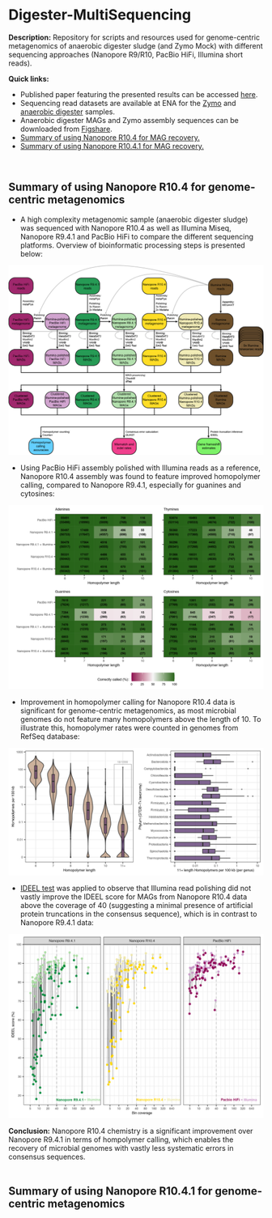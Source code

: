 # Digester-MultiSequencing

**Description:**
Repository for scripts and resources used for genome-centric metagenomics of anaerobic digester sludge (and Zymo Mock) with different sequencing approaches (Nanopore R9/R10, PacBio HiFi, Illumina short reads).
<br/>

**Quick links:**
* Published paper featuring the presented results can be accessed [here](https://www.nature.com/articles/s41592-022-01539-7).
* Sequencing read datasets are available at ENA for the [Zymo](https://www.ebi.ac.uk/ena/browser/view/PRJEB48692) and [anaerobic digester](https://www.ebi.ac.uk/ena/browser/view/PRJEB48021) samples.
* Anaerobic digester MAGs and Zymo assembly sequences can be downloaded from [Figshare](https://doi.org/10.6084/m9.figshare.17008801).
* [Summary of using Nanopore R10.4 for MAG recovery.](#summary-of-using-nanopore-r104-for-genome-centric-metagenomics)
* [Summary of using Nanopore R10.4.1 for MAG recovery.](#summary-of-using-nanopore-r1041-for-genome-centric-metagenomics)
<br/>

## Summary of using Nanopore R10.4 for genome-centric metagenomics

* A high complexity metagenomic sample (anaerobic digester sludge) was sequenced with Nanopore R10.4 as well as Illumina Miseq, Nanopore R9.4.1 and PacBio HiFi to compare the different sequencing platforms. Overview of bioinformatic processing steps is presented below:

<img src="https://github.com/Serka-M/Digester-MultiSequencing/blob/main/code/figs/mags_r104_workflow.png" alt="mags_r104_workflow" style="zoom:100%;" />
<br/>

* Using PacBio HiFi assembly polished with Illumina reads as a reference, Nanopore R10.4 assembly was found to feature improved homopolymer calling, compared to Nanopore R9.4.1, especially for guanines and cytosines:

<img src="https://github.com/Serka-M/Digester-MultiSequencing/blob/main/code/figs/mags_r104_hp.png" alt="mags_r104_hp" style="zoom:100%;" />
<br/>

* Improvement in homopolymer calling for Nanopore R10.4 data is significant for genome-centric metagenomics, as most microbial genomes do not feature many homopolymers above the length of 10. To illustrate this, homopolymer rates were counted in genomes from RefSeq database:

<img src="https://github.com/Serka-M/Digester-MultiSequencing/blob/main/code/figs/hp_refseq.png" alt="hp_refseq" style="zoom:100%;" />
<br/>

* [IDEEL test](http://www.opiniomics.org/a-simple-test-for-uncorrected-insertions-and-deletions-indels-in-bacterial-genomes/) was applied to observe that Illumina read polishing did not vastly improve the IDEEL score for MAGs from Nanopore R10.4 data above the coverage of 40 (suggesting a minimal presence of artificial protein truncations in the consensus sequence), which is in contrast to Nanopore R9.4.1 data:

<img src="https://github.com/Serka-M/Digester-MultiSequencing/blob/main/code/figs/mags_r104_ideel.png" alt="mags_r104_ideel" style="zoom:100%;" />
<br/>

**Conclusion:** Nanopore R10.4 chemistry is a significant improvement over Nanopore R9.4.1 in terms of hompolymer calling, which enables the recovery of microbial genomes with vastly less systematic errors in consensus sequences.
<br/>
<br/>

## Summary of using Nanopore R10.4.1 for genome-centric metagenomics



